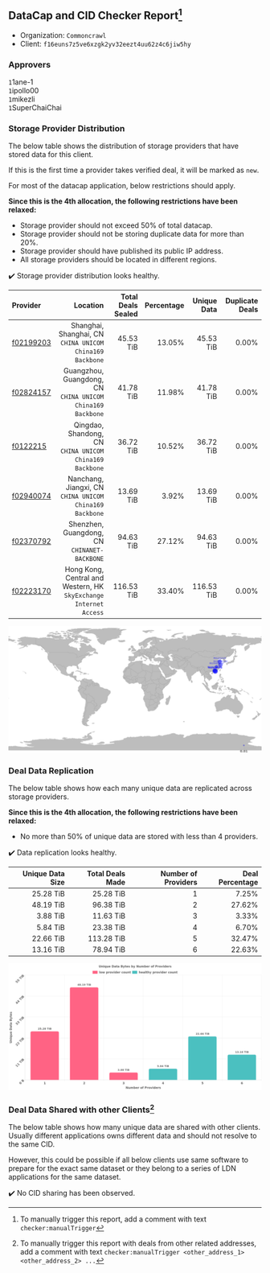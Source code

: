 ## DataCap and CID Checker Report[^1]
 - Organization: `Commoncrawl`
 - Client: `f16euns7z5ve6xzgk2yv32eezt4uu62z4c6jiw5hy`
### Approvers
`1`1ane-1<br/>`1`ipollo00<br/>`1`mikezli<br/>`1`SuperChaiChai


### Storage Provider Distribution
The below table shows the distribution of storage providers that have stored data for this client.

If this is the first time a provider takes verified deal, it will be marked as `new`.

For most of the datacap application, below restrictions should apply.

**Since this is the 4th allocation, the following restrictions have been relaxed:**
 - Storage provider should not exceed 50% of total datacap.
 - Storage provider should not be storing duplicate data for more than 20%.
 - Storage provider should have published its public IP address.
 - All storage providers should be located in different regions.

✔️ Storage provider distribution looks healthy.

| Provider                                              |                                                             Location | Total Deals Sealed | Percentage | Unique Data | Duplicate Deals |
| :---------------------------------------------------- | -------------------------------------------------------------------: | -----------------: | ---------: | ----------: | --------------: |
| [f02199203](https://filfox.info/en/address/f02199203) |          Shanghai, Shanghai, CN<br/>`CHINA UNICOM China169 Backbone` |          45.53 TiB |     13.05% |   45.53 TiB |           0.00% |
| [f02824157](https://filfox.info/en/address/f02824157) |        Guangzhou, Guangdong, CN<br/>`CHINA UNICOM China169 Backbone` |          41.78 TiB |     11.98% |   41.78 TiB |           0.00% |
| [f0122215](https://filfox.info/en/address/f0122215)   |           Qingdao, Shandong, CN<br/>`CHINA UNICOM China169 Backbone` |          36.72 TiB |     10.52% |   36.72 TiB |           0.00% |
| [f02940074](https://filfox.info/en/address/f02940074) |           Nanchang, Jiangxi, CN<br/>`CHINA UNICOM China169 Backbone` |          13.69 TiB |      3.92% |   13.69 TiB |           0.00% |
| [f02370792](https://filfox.info/en/address/f02370792) |                      Shenzhen, Guangdong, CN<br/>`CHINANET-BACKBONE` |          94.63 TiB |     27.12% |   94.63 TiB |           0.00% |
| [f02223170](https://filfox.info/en/address/f02223170) | Hong Kong, Central and Western, HK<br/>`SkyExchange Internet Access` |         116.53 TiB |     33.40% |  116.53 TiB |           0.00% |

<img src="https://raw.githubusercontent.com/data-preservation-programs/filplus-checker-assets/main/filecoin-project/filecoin-plus-large-datasets/issues/2302/1706510278775.png"/>

### Deal Data Replication
The below table shows how each many unique data are replicated across storage providers.


**Since this is the 4th allocation, the following restrictions have been relaxed:**
- No more than 50% of unique data are stored with less than 4 providers.

✔️ Data replication looks healthy.

| Unique Data Size | Total Deals Made | Number of Providers | Deal Percentage |
| ---------------: | ---------------: | ------------------: | --------------: |
|        25.28 TiB |        25.28 TiB |                   1 |           7.25% |
|        48.19 TiB |        96.38 TiB |                   2 |          27.62% |
|         3.88 TiB |        11.63 TiB |                   3 |           3.33% |
|         5.84 TiB |        23.38 TiB |                   4 |           6.70% |
|        22.66 TiB |       113.28 TiB |                   5 |          32.47% |
|        13.16 TiB |        78.94 TiB |                   6 |          22.63% |

<img src="https://raw.githubusercontent.com/data-preservation-programs/filplus-checker-assets/main/filecoin-project/filecoin-plus-large-datasets/issues/2302/1706510279716.png"/>

### Deal Data Shared with other Clients[^3]
The below table shows how many unique data are shared with other clients.
Usually different applications owns different data and should not resolve to the same CID.

However, this could be possible if all below clients use same software to prepare for the exact same dataset or they belong to a series of LDN applications for the same dataset.

✔️ No CID sharing has been observed.

[^1]: To manually trigger this report, add a comment with text `checker:manualTrigger`

[^2]: Deals from those addresses are combined into this report as they are specified with `checker:manualTrigger`

[^3]: To manually trigger this report with deals from other related addresses, add a comment with text `checker:manualTrigger <other_address_1> <other_address_2> ...`
